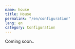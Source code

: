 ```yaml
---
name: house
title: House
permalink: "/en/configuration"
lang: en
category: Configuration
---
```


Coming soon..